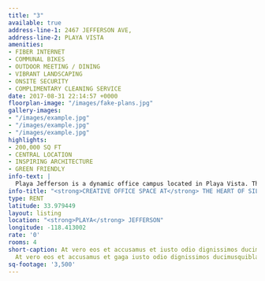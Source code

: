 ```yaml
---
title: "3"
available: true
address-line-1: 2467 JEFFERSON AVE,
address-line-2: PLAYA VISTA
amenities:
- FIBER INTERNET
- COMMUNAL BIKES
- OUTDOOR MEETING / DINING
- VIBRANT LANDSCAPING
- ONSITE SECURITY
- COMPLIMENTARY CLEANING SERVICE
date: 2017-08-31 22:14:57 +0000
floorplan-image: "/images/fake-plans.jpg"
gallery-images:
- "/images/example.jpg"
- "/images/example.jpg"
- "/images/example.jpg"
highlights:
- 200,000 SQ FT
- CENTRAL LOCATION
- INSPIRING ARCHITECTURE
- GREEN FRIENDLY
info-text: |
  Playa Jefferson is a dynamic office campus located in Playa Vista. The campus features over 200,000 square feet of creative office space, with dramatic and distincitive architecure, substantial experior shared communal space, easy access to both the 90 and the 405 freeways, and is directly across the street from all of the amenitite at Runway Playa Vista.
info-title: "<strong>CREATIVE OFFICE SPACE AT</strong> THE HEART OF SILICON BEACH."
type: RENT
latitude: 33.979449
layout: listing
location: "<strong>PLAYA</strong> JEFFERSON"
longitude: -118.413002
rate: '0'
rooms: 4
short-caption: At vero eos et accusamus et iusto odio dignissimos ducimus qui blanditiis
  At vero eos et accusamus et gaga iusto odio dignissimos ducimusquiblanditiis
sq-footage: '3,500'
---
```

